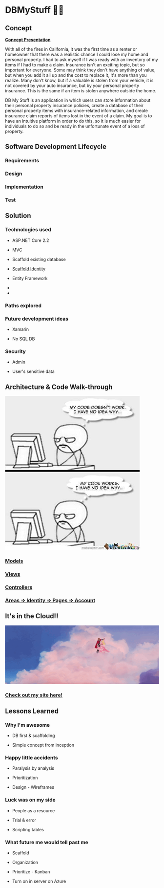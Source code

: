 # DBMyStuff 	:woman_technologist:

## Concept

**[Concept Presentation](https://prezi.com/view/boyYX2lCzWfMdtXd0eJE/)**

With all of the fires in California, it was the first time as a renter or homeowner that there was a realistic chance I could lose my home and personal property. I had to ask myself if I was ready with an inventory of my items if I had to make a claim. Insurance isn't an exciting topic, but so important for everyone. Some may think they don't have anything of value, but when you add it all up and the cost to replace it, it's more than you realize. Many don't know, but if a valuable is stolen from your vehicle, it is not covered by your auto insurance, but by your personal property insurance. This is the same if an item is stolen anywhere outside the home.

DB My Stuff is an application in which users can store information about their personal property insurance policies, create a database of their personal property items with insurance-related information, and create insurance claim reports of items lost in the event of a claim. My goal is to have an intuitive platform in order to do this, so it is much easier for individuals to do so and be ready in the unfortunate event of a loss of property. 

## Software Development Lifecycle

### Requirements


### Design


### Implementation


### Test


## Solution

### Technologies used

* ASP.NET Core 2.2

* MVC

* Scaffold existing database

* [Scaffold Identity](https://docs.microsoft.com/en-us/aspnet/core/security/authentication/scaffold-identity?view=aspnetcore-3.0&tabs=visual-studio#scaffold-identity-into-an-mvc-project-without-existing-authorization)

* Entity Framework

*

*


### Paths explored




### Future development ideas

* Xamarin

* No SQL DB

### Security

* Admin

* User's sensitive data



## Architecture & Code Walk-through

![No idea](/workingcode.jpg)

### [Models](https://github.com/McDowellME/DBMyStuff/tree/master/Models)

### [Views](https://github.com/McDowellME/DBMyStuff/tree/master/Views)

### [Controllers](https://github.com/McDowellME/DBMyStuff/tree/master/Controllers)

### [Areas => Identity => Pages => Account](https://github.com/McDowellME/DBMyStuff/tree/master/Areas/Identity)




## It's in the Cloud!!

![Cloud](/sleepingbeautyclouds.gif)

### [Check out my site here!](https://dbmystuff.azurewebsites.net)




## Lessons Learned

### Why I'm awesome

* DB first & scaffolding

* Simple concept from inception


### Happy little accidents

* Paralysis by analysis 

* Prioritization 

* Design - Wireframes

### Luck was on my side

* People as a resource

* Trial & error

* Scripting tables


### What future me would tell past me

* Scaffold

* Organization

* Prioritize - Kanban

* Turn on in server on Azure


